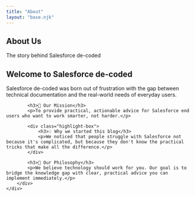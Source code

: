 ```yaml
---
title: "About"
layout: "base.njk"
---
```


<section class="hero">
    <div class="container">
        <h1>About Us</h1>
        <p>The story behind Salesforce de-coded</p>
    </div>
</section>

<div class="container">
    <div class="page-content">
        <div class="content-section">
            <h2>Welcome to Salesforce de-coded</h2>
            <p>Salesforce de-coded was born out of frustration with the gap between technical documentation and the real-world needs of everyday users.</p>

            <h3>🎯 Our Mission</h3>
            <p>To provide practical, actionable advice for Salesforce end users who want to work smarter, not harder.</p>

            <div class="highlight-box">
                <h3>💡 Why we started this blog</h3>
                <p>We noticed that people struggle with Salesforce not because it's complicated, but because they don't know the practical tricks that make all the difference.</p>
            </div>

            <h3>🚀 Our Philosophy</h3>
            <p>We believe technology should work for you. Our goal is to bridge the knowledge gap with clear, practical advice you can implement immediately.</p>
        </div>
    </div>
</div>
